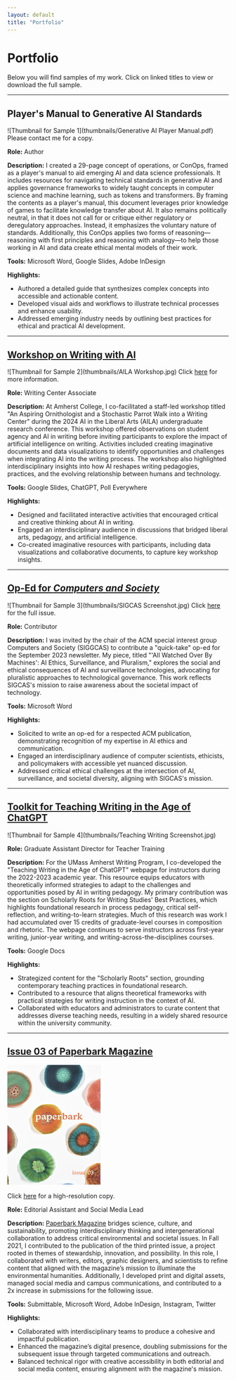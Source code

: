 ```yaml
---
layout: default
title: "Portfolio"
---
```

# Portfolio

Below you will find samples of my work. Click on linked titles to view or download the full sample.

---

## Player's Manual to Generative AI Standards
![Thumbnail for Sample 1](thumbnails/Generative AI Player Manual.pdf)
Please contact me for a copy.

**Role:** Author 

**Description:** I created a 29-page concept of operations, or ConOps, framed as a player's manual to aid emerging AI and data science professionals. It includes resources for navigating technical standards in generative AI and applies governance frameworks to widely taught concepts in computer science and machine learning, such as tokens and transformers. By framing the contents as a player's manual, this document leverages prior knowledge of games to facilitate knowledge transfer about AI. It also remains politically neutral, in that it does not call for or critique either regulatory or deregulatory approaches. Instead, it emphasizes the voluntary nature of standards. Additionally, this ConOps applies two forms of reasoning—reasoning with first principles and reasoning with analogy—to help those working in AI and data create ethical mental models of their work.

**Tools:** Microsoft Word, Google Slides, Adobe InDesign

**Highlights:**
* Authored a detailed guide that synthesizes complex concepts into accessible and actionable content.
* Developed visual aids and workflows to illustrate technical processes and enhance usability.
* Addressed emerging industry needs by outlining best practices for ethical and practical AI development.

---
## <a href="https://raw.githubusercontent.com/LeviPulford/portfolio/df5e4355b89330944d8b549d43eb6c7feeb902b6/PDF%20Downloads/AILA%20Workshop%20Slides.pdf" download>Workshop on Writing with AI</a>
![Thumbnail for Sample 2](thumbnails/AILA Workshop.jpg)
Click [here](https://www.liberal-arts.ai/2024-undergraduate-conference/) for more information.

**Role:** Writing Center Associate  

**Description:** At Amherst College, I co-facilitated a staff-led workshop titled "An Aspiring Ornithologist and a Stochastic Parrot Walk into a Writing Center" during the 2024 AI in the Liberal Arts (AILA) undergraduate research conference. This workshop offered observations on student agency and AI in writing before inviting participants to explore the impact of artificial intelligence on writing. Activities included creating imaginative documents and data visualizations to identify opportunities and challenges when integrating AI into the writing process. The workshop also highlighted interdisciplinary insights into how AI reshapes writing pedagogies, practices, and the evolving relationship between humans and technology.  

**Tools:** Google Slides, ChatGPT, Poll Everywhere  

**Highlights:**  
* Designed and facilitated interactive activities that encouraged critical and creative thinking about AI in writing.  
* Engaged an interdisciplinary audience in discussions that bridged liberal arts, pedagogy, and artificial intelligence.  
* Co-created imaginative resources with participants, including data visualizations and collaborative documents, to capture key workshop insights.

---

## <a href="https://raw.githubusercontent.com/LeviPulford/portfolio/e786dec709fa7b1fa50092664624f2a00cb454f6/PDF%20Downloads/Levi's%20Op-Ed.pdf" download>Op-Ed for *Computers and Society*</a>  
![Thumbnail for Sample 3](thumbnails/SIGCAS Screenshot.jpg) 
Click [here](https://www.sigcas.org/2023/11/15/computers-and-society-volume-52-number-2-november-2023-issue-now-available/) for the full issue.

**Role:** Contributor 

**Description:** I was invited by the chair of the ACM special interest group Computers and Society (SIGGCAS) to contribute a "quick-take" op-ed for the September 2023 newsletter. My piece, titled "'All Watched Over By Machines': AI Ethics, Surveillance, and Pluralism," explores the social and ethical consequences of AI and surveillance technologies, advocating for pluralistic approaches to technological governance. This work reflects SIGCAS's mission to raise awareness about the societal impact of technology.  

**Tools:** Microsoft Word  

**Highlights:**  
* Solicited to write an op-ed for a respected ACM publication, demonstrating recognition of my expertise in AI ethics and communication.  
* Engaged an interdisciplinary audience of computer scientists, ethicists, and policymakers with accessible yet nuanced discussion.  
* Addressed critical ethical challenges at the intersection of AI, surveillance, and societal diversity, aligning with SIGCAS's mission.

---

## <a href="https://www.umass.edu/writing-program/chatgpt" target="_blank" rel="noopener noreferrer">Toolkit for Teaching Writing in the Age of ChatGPT</a> 
![Thumbnail for Sample 4](thumbnails/Teaching Writing Screenshot.jpg)

**Role:** Graduate Assistant Director for Teacher Training  

**Description:** For the UMass Amherst Writing Program, I co-developed the "Teaching Writing in the Age of ChatGPT" webpage for instructors during the 2022-2023 academic year. This resource equips educators with theoretically informed strategies to adapt to the challenges and opportunities posed by AI in writing pedagogy. My primary contribution was the section on Scholarly Roots for Writing Studies' Best Practices, which highlights foundational research in process pedagogy, critical self-reflection, and writing-to-learn strategies. Much of this research was work I had accumulated over 15 credits of graduate-level courses in composition and rhetoric. The webpage continues to serve instructors across first-year writing, junior-year writing, and writing-across-the-disciplines courses.  

**Tools:** Google Docs  

**Highlights:**  
* Strategized content for the "Scholarly Roots" section, grounding contemporary teaching practices in foundational research.  
* Contributed to a resource that aligns theoretical frameworks with practical strategies for writing instruction in the context of AI.  
* Collaborated with educators and administrators to curate content that addresses diverse teaching needs, resulting in a widely shared resource within the university community.

---

## <a href="https://raw.githubusercontent.com/LeviPulford/portfolio/76cd443821e4ff1f7da2349d50ca79ab2bc9779b/PDF%20Downloads/Paperbark%20Issue03-compressed.pdf" download>Issue 03 of Paperbark Magazine</a> 
![Thumbnail for Sample 5](thumbnails/Paperbark03cover.jpg)

Click [here](https://scholarworks.umass.edu/entities/publication/ccfd8431-c1bf-4636-b18e-3234c135ccc0) for a high-resolution copy.

**Role:** Editorial Assistant and Social Media Lead  

**Description:** [Paperbark Magazine](https://www.paperbarkmag.org) bridges science, culture, and sustainability, promoting interdisciplinary thinking and intergenerational collaboration to address critical environmental and societal issues. In Fall 2021, I contributed to the publication of the third printed issue, a project rooted in themes of stewardship, innovation, and possibility. In this role, I collaborated with writers, editors, graphic designers, and scientists to refine content that aligned with the magazine’s mission to illuminate the environmental humanities. Additionally, I developed print and digital assets, managed social media and campus communications, and contributed to a 2x increase in submissions for the following issue.  

**Tools:** Submittable, Microsoft Word, Adobe InDesign, Instagram, Twitter  

**Highlights:**  
* Collaborated with interdisciplinary teams to produce a cohesive and impactful publication.  
* Enhanced the magazine’s digital presence, doubling submissions for the subsequent issue through targeted communications and outreach.  
* Balanced technical rigor with creative accessibility in both editorial and social media content, ensuring alignment with the magazine's mission.
